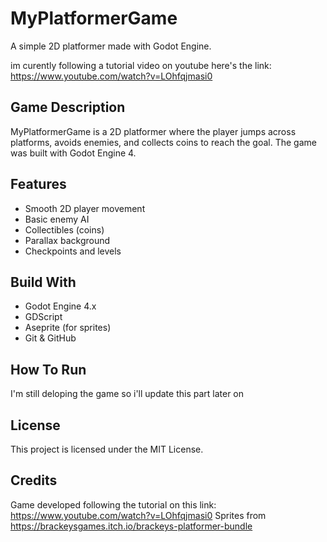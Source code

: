 # MyPlatformerGame
A simple 2D platformer made with Godot Engine.

im curently following a tutorial video on youtube here's the link: https://www.youtube.com/watch?v=LOhfqjmasi0

## Game Description

MyPlatformerGame is a 2D platformer where the player jumps across platforms,
avoids enemies, and collects coins to reach the goal.
The game was built with Godot Engine 4.

## Features
- Smooth 2D player movement
- Basic enemy AI
- Collectibles (coins)
- Parallax background
- Checkpoints and levels

## Build With
- Godot Engine 4.x
- GDScript
- Aseprite (for sprites)
- Git & GitHub

## How To Run
I'm still deloping the game so i'll update this part later on

## License
This project is licensed under the MIT License.

## Credits
Game developed following the tutorial on this link: https://www.youtube.com/watch?v=LOhfqjmasi0
Sprites from https://brackeysgames.itch.io/brackeys-platformer-bundle


